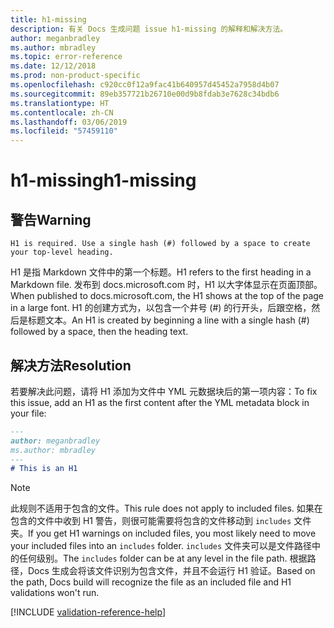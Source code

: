 ```yaml
---
title: h1-missing
description: 有关 Docs 生成问题 issue h1-missing 的解释和解决方法。
author: meganbradley
ms.author: mbradley
ms.topic: error-reference
ms.date: 12/12/2018
ms.prod: non-product-specific
ms.openlocfilehash: c920cc0f12a9fac41b640957d45452a7958d4b07
ms.sourcegitcommit: 89eb357721b26710e00d9b8fdab3e7628c34bdb6
ms.translationtype: HT
ms.contentlocale: zh-CN
ms.lasthandoff: 03/06/2019
ms.locfileid: "57459110"
---
```

# <a name="h1-missing"></a><span data-ttu-id="3925b-103">h1-missing</span><span class="sxs-lookup"><span data-stu-id="3925b-103">h1-missing</span></span>

## <a name="warning"></a><span data-ttu-id="3925b-104">警告</span><span class="sxs-lookup"><span data-stu-id="3925b-104">Warning</span></span>

`H1 is required. Use a single hash (#) followed by a space to create your top-level heading.`

<span data-ttu-id="3925b-105">H1 是指 Markdown 文件中的第一个标题。</span><span class="sxs-lookup"><span data-stu-id="3925b-105">H1 refers to the first heading in a Markdown file.</span></span> <span data-ttu-id="3925b-106">发布到 docs.microsoft.com 时，H1 以大字体显示在页面顶部。</span><span class="sxs-lookup"><span data-stu-id="3925b-106">When published to docs.microsoft.com, the H1 shows at the top of the page in a large font.</span></span> <span data-ttu-id="3925b-107">H1 的创建方式为，以包含一个井号 (#) 的行开头，后跟空格，然后是标题文本。</span><span class="sxs-lookup"><span data-stu-id="3925b-107">An H1 is created by beginning a line with a single hash (#) followed by a space, then the heading text.</span></span>

## <a name="resolution"></a><span data-ttu-id="3925b-108">解决方法</span><span class="sxs-lookup"><span data-stu-id="3925b-108">Resolution</span></span>

<span data-ttu-id="3925b-109">若要解决此问题，请将 H1 添加为文件中 YML 元数据块后的第一项内容：</span><span class="sxs-lookup"><span data-stu-id="3925b-109">To fix this issue, add an H1 as the first content after the YML metadata block in your file:</span></span>

```markdown
---
author: meganbradley
ms.author: mbradley
---
# This is an H1
```

> [!NOTE]
> <span data-ttu-id="3925b-110">此规则不适用于包含的文件。</span><span class="sxs-lookup"><span data-stu-id="3925b-110">This rule does not apply to included files.</span></span> <span data-ttu-id="3925b-111">如果在包含的文件中收到 H1 警告，则很可能需要将包含的文件移动到 `includes` 文件夹。</span><span class="sxs-lookup"><span data-stu-id="3925b-111">If you get H1 warnings on included files, you most likely need to move your included files into an `includes` folder.</span></span> <span data-ttu-id="3925b-112">`includes` 文件夹可以是文件路径中的任何级别。</span><span class="sxs-lookup"><span data-stu-id="3925b-112">The `includes` folder can be at any level in the file path.</span></span> <span data-ttu-id="3925b-113">根据路径，Docs 生成会将该文件识别为包含文件，并且不会运行 H1 验证。</span><span class="sxs-lookup"><span data-stu-id="3925b-113">Based on the path, Docs build will recognize the file as an included file and H1 validations won't run.</span></span>

<!--make sure to add this file to your includes folder and verify the path-->
[!INCLUDE [validation-reference-help](includes/validation-reference-help.md)]
